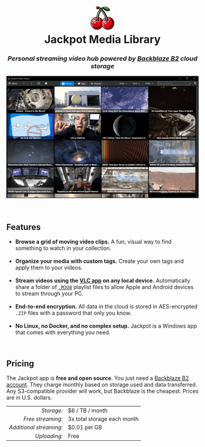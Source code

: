 <h1 align="center"><img src="../src/J.App/Resources/App.png" width=64 height=64><br>Jackpot Media Library</h1>

<h3 align="center"><i>Personal streaming video hub powered by <a href="https://www.backblaze.com/cloud-storage">Backblaze B2</a> cloud storage</i></h3>

<p align="center"><a href="img/main-screenshot.jpg"><img src="img/main-animation.gif"></a></p>

<br>

## Features

- **Browse a grid of moving video clips.** A fun, visual way to find something to watch in your collection.<br><br>
- **Organize your media with custom tags.** Create your own tags and apply them to your videos.<br><br>
- **Stream videos using the <a href="https://www.videolan.org/vlc/">VLC app</a> on any local device.** Automatically share a folder of <a href="https://en.wikipedia.org/wiki/M3U"><code>.M3U8</code></a> playlist files to allow Apple and Android devices to stream through your PC.<br><br>
- **End-to-end encryption.** All data in the cloud is stored in AES-encrypted <code>.ZIP</code> files with a password that only you know.<br><br>
- **No Linux, no Docker, and no complex setup.** Jackpot is a Windows app that comes with everything you need.

<br>

## Pricing

The Jackpot app is **free and open source**.
You just need a [Backblaze B2 account](https://www.backblaze.com/sign-up/cloud-storage).
They charge monthly based on storage used and data transferred.
Any S3-compatible provider will work, but Backblaze is the cheapest.
Prices are in U.S. dollars.

<table>
<tr>
<td align="right"><i>Storage:</i></td>
<td>$6 / TB / month</td>
</tr>
<tr>
<td align="right"><i>Free streaming:</i></td>
<td>3x total storage each month</td>
</tr>
<tr>
<td align="right"><i>Additional streaming:</i></td>
<td>$0.01 per GB</td>
</tr>
<tr>
<td align="right"><i>Uploading:</i></td>
<td>Free</td>
</tr>
</table>
